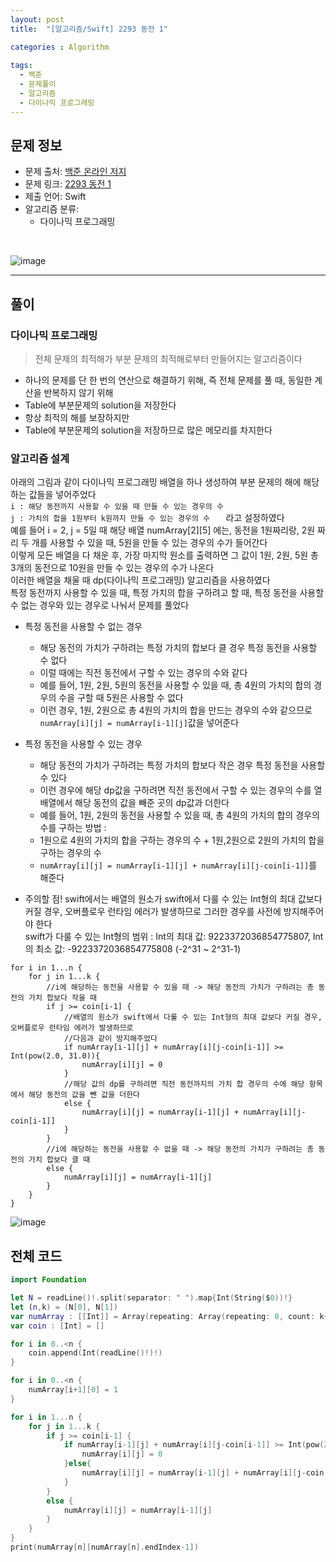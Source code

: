 ```yaml
---
layout: post
title:  "[알고리즘/Swift] 2293 동전 1"

categories : Algorithm
  
tags:
  - 백준
  - 문제풀이
  - 알고리즘
  - 다이나믹 프로그래밍
---
```


## 문제 정보
 - 문제 출처: [백준 온라인 저지](http://boj.kr/)
 - 문제 링크: [2293 동전 1](https://www.acmicpc.net/problem/2293)
 - 제출 언어: Swift
 - 알고리즘 분류: 
    - 다이나믹 프로그래밍

 <br>

![image](https://user-images.githubusercontent.com/110437548/220009794-492c9ec2-760b-41ac-a0d5-7b5d05909d37.png)   

* * *   
## 풀이
### 다이나믹 프로그래밍
> 전체 문제의 최적해가 부분 문제의 최적해로부터 만들어지는 알고리즘이다   
- 하나의 문제를 단 한 번의 연산으로 해결하기 위해, 즉 전체 문제를 풀 때, 동일한 계산을 반복하지 않기 위해
- Table에 부분문제의 solution을 저장한다
- 항상 최적의 해를 보장하지만 
- Table에 부분문제의 solution을 저장하므로 많은 메모리를 차지한다

### 알고리즘 설계
아래의 그림과 같이 다이나믹 프로그래밍 배열을 하나 생성하여 부분 문제의 해에 해당하는 값들을 넣어주었다   
`i : 해당 동전까지 사용할 수 있을 때 만들 수 있는 경우의 수`   
`j : 가치의 합을 1원부터 k원까지 만들 수 있는 경우의 수   `
라고 설정하였다    
예를 들어 i = 2, j = 5일 때 해당 배열 numArray[2]\[5] 에는, 동전을 1원짜리랑, 2원 짜리 두 개를 사용할 수 있을 때, 5원을 만들 수 있는 경우의 수가 들어간다   
이렇게 모든 배열을 다 채운 후, 가장 마지막 원소를 출력하면 그 값이 1원, 2원, 5원 총 3개의 동전으로 10원을 만들 수 있는 경우의 수가 나온다      
이러한 배열을 채울 때 dp(다이나믹 프로그래밍) 알고리즘을 사용하였다      
특정 동전까지 사용할 수 있을 때, 특정 가치의 합을 구하려고 할 때, 특정 동전을 사용할 수 없는 경우와 있는 경우로 나눠서 문제를 풀었다       
- 특정 동전을 사용할 수 없는 경우
  - 해당 동전의 가치가 구하려는 특정 가치의 합보다 클 경우 특정 동전을 사용할 수 없다
  - 이럴 때에는 직전 동전에서 구할 수 있는 경우의 수와 같다
  - 예를 들어, 1원, 2원, 5원의 동전을 사용할 수 있을 때, 총 4원의 가치의 합의 경우의 수을 구할 때 5원은 사용할 수 없다   
  - 이런 경우, 1원, 2원으로 총 4원의 가치의 합을 만드는 경우의 수와 같으므로 `numArray[i][j] = numArray[i-1][j]`값을 넣어준다   

- 특정 동전을 사용할 수 있는 경우
  - 해당 동전의 가치가 구하려는 특정 가치의 합보다 작은 경우 특정 동전을 사용할 수 있다
  - 이런 경우에 해당 dp값을 구하려면 직전 동전에서 구할 수 있는 경우의 수를 열 배열에서 해당 동전의 값을 빼준 곳의 dp값과 더한다
  - 예를 들어, 1원, 2원의 동전을 사용할 수 있을 때, 총 4원의 가치의 합의 경우의 수를 구하는 방법 : 
  - 1원으로 4원의 가치의 합을 구하는 경우의 수 + 1원,2원으로 2원의 가치의 합을 구하는 경우의 수
  - `numArray[i][j] = numArray[i-1][j] + numArray[i][j-coin[i-1]]`를 해준다
 
 - 주의할 점!
swift에서는 배열의 원소가 swift에서 다룰 수 있는 Int형의 최대 값보다 커질 경우, 오버플로우 런타임 에러가 발생하므로 그러한 경우를 사전에 방지해주어야 한다  
swift가 다룰 수 있는 Int형의 범위 : Int의 최대 값: 9223372036854775807, Int의 최소 값: -9223372036854775808 (-2^31 ~ 2^31-1)

```
for i in 1...n {
    for j in 1...k {
        //i에 해당하는 동전을 사용할 수 있을 때 -> 해당 동전의 가치가 구하려는 총 동전의 가치 합보다 작을 때
        if j >= coin[i-1] {
            //배열의 원소가 swift에서 다룰 수 있는 Int형의 최대 값보다 커질 경우, 오버플로우 런타임 에러가 발생하므로 
            //다음과 같이 방지해주었다
            if numArray[i-1][j] + numArray[i][j-coin[i-1]] >= Int(pow(2.0, 31.0)){
                numArray[i][j] = 0
            }
            //해당 값의 dp를 구하려면 직전 동전까지의 가치 합 경우의 수에 해당 항목에서 해당 동전의 값을 뺀 값을 더한다    
            else {
                numArray[i][j] = numArray[i-1][j] + numArray[i][j-coin[i-1]]
            }
        }
        //i에 해당하는 동전을 사용할 수 없을 때 -> 해당 동전의 가치가 구하려는 총 동전의 가치 합보다 클 때
        else {
            numArray[i][j] = numArray[i-1][j]
        }
    }
}
```
![image](https://user-images.githubusercontent.com/110437548/220011299-1af54d08-60cd-4fdd-adf3-68f5bfebb0dd.png)

## 전체 코드
```swift
import Foundation

let N = readLine()!.split(separator: " ").map{Int(String($0))!}
let (n,k) = (N[0], N[1])
var numArray : [[Int]] = Array(repeating: Array(repeating: 0, count: k+1), count: n+1)
var coin : [Int] = []

for i in 0..<n {
    coin.append(Int(readLine()!)!)
}

for i in 0..<n {
    numArray[i+1][0] = 1
}

for i in 1...n {
    for j in 1...k {
        if j >= coin[i-1] {
            if numArray[i-1][j] + numArray[i][j-coin[i-1]] >= Int(pow(2.0, 31.0)){
                numArray[i][j] = 0
            }else{
                numArray[i][j] = numArray[i-1][j] + numArray[i][j-coin[i-1]]
            }
        }
        else {
            numArray[i][j] = numArray[i-1][j]
        }
    }
}
print(numArray[n][numArray[n].endIndex-1])
```

